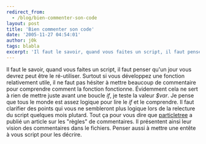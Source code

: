 ```yaml
---
redirect_from:
  - /blog/bien-commenter-son-code
layout: post
title: 'Bien commenter son code'
date: '2005-11-27 04:54:01'
author: j0k
tags: blabla
excerpt: 'Il faut le savoir, quand vous faites un script, il faut penser qu''un jour vous devrez peut être le ré-utiliser. Surtout si vous développez une fonction relativement utile, il ne faut pas hésiter à mettre beaucoup de commentaire pour comprendre comment la fonction fonctionne. Évidemment cela ne sert à rien de mettre juste avant une boucle *if*, je teste la valeur *$var*. Je      ...'
---
```


Il faut le savoir, quand vous faites un script, il faut penser qu'un jour vous devrez peut être le ré-utiliser. Surtout si vous développez une fonction relativement utile, il ne faut pas hésiter à mettre beaucoup de commentaire pour comprendre comment la fonction fonctionne. Évidemment cela ne sert à rien de mettre juste avant une boucle *if*, je teste la valeur *$var*. Je pense que tous le monde est assez logique pour lire le *if* et le comprendre. Il faut clarifier des points qui vous ne sembleront plus logique lors de la relecture du script quelques mois plutard.
Tout ça pour vous dire que [particletree](http://particletree.com/features/successful-strategies-for-commenting-code/) a publié un article sur les "règles" de commentaires. Il présentent ainsi leur vision des commentaires dans le fichiers. Penser aussi à mettre une entête à vous script pour les décrire.
